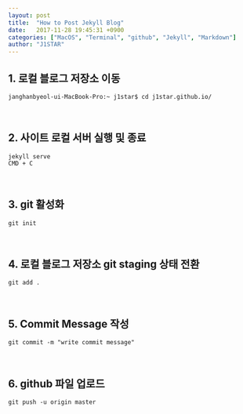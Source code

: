 ```yaml
---
layout: post
title:  "How to Post Jekyll Blog"
date:   2017-11-28 19:45:31 +0900
categories: ["MacOS", "Terminal", "github", "Jekyll", "Markdown"]
author: "J1STAR"
---
```


## 1. 로컬 블로그 저장소 이동
	janghanbyeol-ui-MacBook-Pro:~ j1star$ cd j1star.github.io/
<br/>

## 2. 사이트 로컬 서버 실행 및 종료
	jekyll serve
	CMD + C
<br/>

## 3. git 활성화
	git init
<br/>

## 4. 로컬 블로그 저장소 git staging 상태 전환
	git add .
<br/>

## 5. Commit Message 작성
	git commit -m "write commit message"
<br/>

## 6. github 파일 업로드
	git push -u origin master